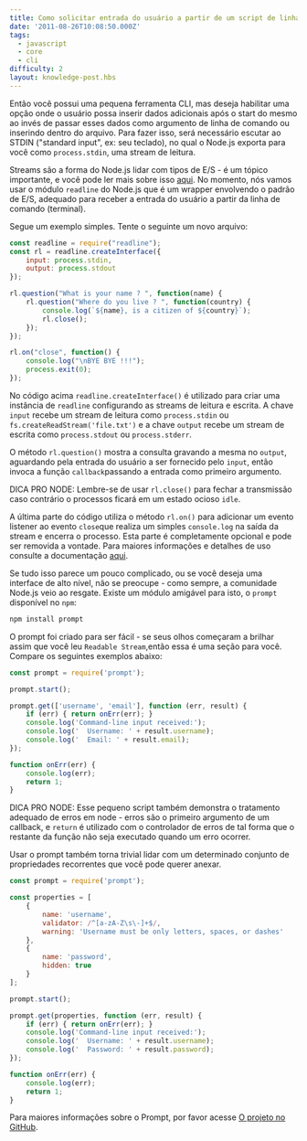 ```yaml
---
title: Como solicitar entrada do usuário a partir de um script de linha de comando? 
date: '2011-08-26T10:08:50.000Z'
tags:
  - javascript
  - core
  - cli
difficulty: 2
layout: knowledge-post.hbs
---
```


<!-- So you've got a little CLI tool, but you want to be able to prompt a user for additional data after the script has started, rather than passing it in as a command line argument or putting it in a file.  To do this, you'll need to listen to STDIN ("standard input", i.e. your keyboard), which Node.js exposes for you as `process.stdin`, a readable stream. -->

Então você possui uma pequena ferramenta CLI, mas deseja habilitar uma opção onde o usuário possa inserir dados adicionais após o start do mesmo ao invés de passar esses dados como argumento de linha de comando ou inserindo dentro do arquivo. Para fazer isso, será necessário escutar ao STDIN ("standard input", ex: seu teclado), no qual o Node.js exporta para você como `process.stdin`, uma stream de leitura.

<!-- Streams are Node's way of dealing with evented I/O - it's a big topic, and you can read more about them [here](https://nodejs.org/api/stream.html). For now, we're going to use node's `readline` module which is a wrapper around Standard I/O, suitable for taking user input from command line(terminal). -->

Streams são a forma do Node.js lidar com tipos de E/S - é um tópico importante, e você pode ler mais sobre isso [aqui](https://nodejs.org/api/stream.html). No momento, nós vamos usar o módulo `readline` do Node.js que é um wrapper envolvendo o padrão de E/S, adequado para receber a entrada do usuário a partir da linha de comando (terminal).

<!-- Here's a simple example.  Try the following in a new file: -->

Segue um exemplo simples. Tente o seguinte um novo arquivo:

```js
const readline = require("readline");
const rl = readline.createInterface({
    input: process.stdin,
    output: process.stdout
});

rl.question("What is your name ? ", function(name) {
    rl.question("Where do you live ? ", function(country) {
        console.log(`${name}, is a citizen of ${country}`);
        rl.close();
    });
});

rl.on("close", function() {
    console.log("\nBYE BYE !!!");
    process.exit(0);
});
```

<!-- In the above code `readline.createInterface()` is used for creating an instance of `readline` by configuring the readable and the writable streams. The `input` key takes a readable stream like `process.stdin` or `fs.createReadStream('file.txt')` and the `output` key takes a writable stream like `process.stdout` or `process.stderr`. -->

No código acima `readline.createInterface()` é utilizado para criar uma instância de `readline` configurando as streams de leitura e escrita. A chave `input` recebe um stream de leitura como `process.stdin` ou `fs.createReadStream('file.txt')` e a chave `output` recebe um stream de escrita como `process.stdout` ou `process.stderr`.

<!-- The `rl.question()` method displays the query by writing it to the `output`, waits for user input to be provided on `input`, then invokes the `callback` function passing the provided input as the first argument. -->

O método `rl.question()` mostra a consulta gravando a mesma no `output`, aguardando pela entrada do usuário a ser fornecido pelo `input`, então invoca a função `callback`passando a entrada como primeiro argumento.

<!-- NODE PRO TIP: Do remember to use `rl.close()` to close the transmitting otherwise the process will be left in the `idle` state. -->

DICA PRO NODE: Lembre-se de usar `rl.close()` para fechar a transmissão caso contrário o processos ficará em um estado ocioso `idle`.

<!-- The last part of the code uses `rl.on()` method to add an event listener to the `close` event which simply `console.log` to the output stream and exits the process. This part is completely optional and can be removed at will. For more in-depth details and usage refer to the docs [here](https://nodejs.org/api/readline.html). -->

A última parte do código utiliza o método `rl.on()` para adicionar um evento listener ao evento `close`que realiza um simples `console.log` na saída da stream e encerra o processo. Esta parte é completamente opcional e pode ser removida a vontade. Para maiores informações e detalhes de uso consulte a documentação [aqui](https://nodejs.org/api/readline.html).

<!--
If all of this sounds complicated, or if you want a higher-level interface to this sort of thing, don't worry - as usual, the Node.js community has come to the rescue.  One particularly friendly module to use for this is `prompt`, available on `npm`: -->

Se tudo isso parece um pouco complicado, ou se você deseja uma interface de alto nível, não se preocupe - como sempre, a comunidade Node.js veio ao resgate. Existe um módulo amigável para isto, o `prompt` disponível no `npm`:

```bash
npm install prompt
```

<!-- Prompt is built to be easy - if your eyes started to glaze over as soon as you saw `Readable Stream`, then this is the section for you.  Compare the following to the example above: -->

O prompt foi criado para ser fácil - se seus olhos começaram a brilhar assim que você leu `Readable Stream`,então essa é uma seção para você. Compare os seguintes exemplos abaixo:

```js
const prompt = require('prompt');

prompt.start();

prompt.get(['username', 'email'], function (err, result) {
    if (err) { return onErr(err); }
    console.log('Command-line input received:');
    console.log('  Username: ' + result.username);
    console.log('  Email: ' + result.email);
});

function onErr(err) {
    console.log(err);
    return 1;
}
```

<!-- NODE PRO TIP: This short script also demonstrates proper error handling in node - errors are a callback's first argument, and `return` is used with the error handler so that the rest of the function doesn't execute when errors happen. -->

DICA PRO NODE: Esse pequeno script também demonstra o tratamento adequado de erros em node - erros são o primeiro argumento de um callback, e `return` é utilizado com o controlador de erros de tal forma que o restante da função não seja executado quando um erro ocorrer.

<!-- Prompt also makes it trivial to handle a certain set of recurring properties that one might want to attach. -->

Usar o prompt também torna trivial lidar com um determinado conjunto de propriedades recorrentes que você pode querer anexar.

```js
const prompt = require('prompt');

const properties = [
    {
        name: 'username',
        validator: /^[a-zA-Z\s\-]+$/,
        warning: 'Username must be only letters, spaces, or dashes'
    },
    {
        name: 'password',
        hidden: true
    }
];

prompt.start();

prompt.get(properties, function (err, result) {
    if (err) { return onErr(err); }
    console.log('Command-line input received:');
    console.log('  Username: ' + result.username);
    console.log('  Password: ' + result.password);
});

function onErr(err) {
    console.log(err);
    return 1;
}
```

<!-- For more information on Prompt, please see [the project's GitHub page](https://github.com/flatiron/prompt). -->

Para maiores informações sobre o Prompt, por favor acesse [O projeto no GitHub](https://github.com/flatiron/prompt).
